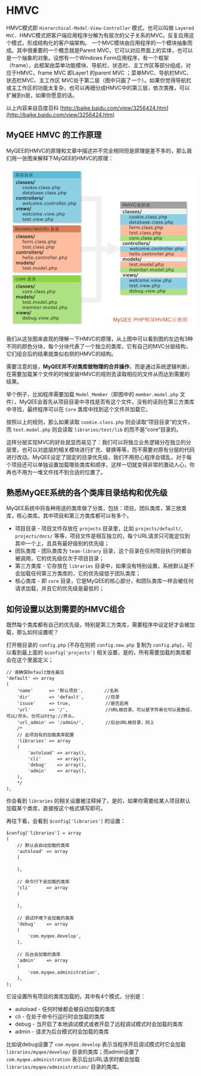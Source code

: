 # HMVC

HMVC模式即 `Hierarchical-Model-View-Controller` 模式，也可以叫做 `Layered MVC`．HMVC模式把客户端应用程序分解为有层次的父子关系的MVC。反复应用这个模式，形成结构化的客户端架构。
一个MVC模块由应用程序的一个模块抽象而成。其中很重要的一个概念就是Parent MVC，它可以对应界面上的实体，也可以是一个抽象的对象。设想有一个Windows Form应用程序，有一个框架（frame），此框架由菜单功能模块、导航栏、状态栏、主工作区等部分组成，对应于HMVC，frame MVC 即Layer1 的parent MVC ；菜单MVC、导航栏MVC、状态栏MVC、主工作区 MVC处于第二层（图中只画了一个）。如果你觉得导航栏或主工作区的功能太复杂，也可以再细分成HMVC中的第三层，依次类推，可以扩展到n层，如果你愿意的话。

以上内容来自百度百科 [http://baike.baidu.com/view/3256424.htm](http://baike.baidu.com/view/3256424.htm) 

## MyQEE HMVC 的工作原理

MyQEE的HMVC的原理和文章中描述并不完全相同但是原理是差不多的，那么我们用一张图来解释下MyQEE的HMVC的原理：

![MyQEE HMVC](../../html/assets/images/hmvc.png)

我们从这张图来直观的理解一下HMVC的原理，从上图中可以看到图的左边有3种不同的颜色分块，每个分块代表了一个独立的类库，它有自己的MVC分层结构，它们组合后的结果就类似右侧的HMVC的结构。

需要注意的是，**MyQEE并不对类库做物理的合并操作**，而是通过系统逻辑判断，在需要加载某个文件的时候安装HMVC的规则去读取相应的文件从而达到需要的结果。

举个例子，比如程序需要加载 `Model_Member`（即图中的 `member.model.php` 文件），MyQEE会首先从项目目录中寻找是否有这个文件，没有的话则在第三方类库中寻找，最终程序可以在 `Core` 类库中找到这个文件并加载它。

按照以上的规则，那么如果读取 `cookie.class.php` 则会读取“项目目录“的文件，而 `test.model.php` 则会读取 `libraries/test/lib` 的而不是“core“目录的。

这样分层实现MVC的好处就显而易见了：我们可以将独立业务逻辑分在独立的分层里，也可以对底层的相关模块进行扩充、替换等等，而不需要对原有分层的代码进行改动。MyQEE设定了固定的目录优先级，我们不用担心程序会错乱，对于每个项目还可以单独设置加载哪些类库和顺序，这样一切就变得非常的激动人心，你再也不用为一堆文件找不到合适的位置了。


## 熟悉MyQEE系统的各个类库目录结构和优先级

MyQEE系统中将各种用途的类库做了分类，包括：项目，团队类库，第三放类库，核心类库。其中项目和第三方类库都可以有多个。

* 项目目录 - 项目文件存放在 `projects` 目录里，比如 `projects/default/`, `projects/docs/` 等等，项目文件是相互独立的，每个URL请求只可能定位到其中一个上，且具有最好级别的优先级；
* 团队类库 - 团队类库为 `team-library` 目录，这个目录在任何项目执行时都会被调用，它的优先级仅次于项目目录；
* 第三方类库 - 它存放在 `libraries` 目录中，如果没有特别设置，系统默认是不会加载任何第三方类库的，它的优先级低于团队类库；
* 核心类库 - 即 `core` 目录，它是MyQEE的核心部分，和团队类库一样会被任何请求加载，并且它的优先级是最低的；


## 如何设置以达到需要的HMVC组合

既然每个类库都有自己的优先级，特别是第三方类库，需要程序中设定好才会被加载，那么如何设置呢？

打开根目录的 `config.php` (不存在则把 `config.new.php` 复制为 `config.php`)，可以看到最上面的 `$config['projects']` 相关设置，是的，所有需要加载的类库都会在这个里面定义；


    // 请确保Default放在最后
    'default' => array
    (
        'name'      => '默认项目',        //名称
        'dir'       => 'default',        //目录
        'isuse'     => true,             //是否启用
        'url'       => '/',              //URL根目录，可以是字符串也可以是数组，可以/开头，也可以http://开头。
        'url_admin' => '/admin/',        //后台URL根目录，同上
        /*
        // 此项目有的加载类库配置
        'libraries' => array
        (
            'autoload' => array(),
            'cli'      => array(),
            'debug'    => array(),
            'admin'    => array(),
        ),
        */
    ),
    
你会看到 `libraries` 的相关设置被注释掉了，是的，如果你需要给某人项目默认加载某个类库，直接按这个格式填写即可。

再往下看，会看到 `$config['libraries']` 的设置：

    $config['libraries'] = array
    (
        // 默认会自动加载的类库
        'autoload' => array
        (
    
        ),
    
        // 命令行下会加载的类库
        'cli'      => array
        (
    
        ),
    
        // 调试环境下会加载的类库
        'debug'    => array
        (
            'com.myqee.develop',
        ),
    
        // 后台会加载的类库
        'admin'    => array
        (
            'com.myqee.administration',
        ),
    );

它设设置所有项目的类库加载的，其中有4个模式，分别是：

* autoload - 任何时候都会被自动加载的类库
* cli      - 在处于命令行运行时会加载的类库
* debug    - 当开启了本地调试模式或者开启了远程调试模式时会加载的类库
* admin    - 请求为后台模式时会加载的类库

比如说debug设置了 `com.myqee.develop` 表示当程序开启调试模式时它会加载 `libraries/myqee/develop/` 目录的类库；而admin设置了 `com.myqee.administration` 表示后台URL请求时都会加载 `libraries/myqee/administration/` 目录的类库。





